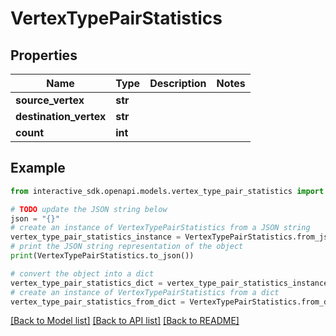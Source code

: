 # VertexTypePairStatistics


## Properties

Name | Type | Description | Notes
------------ | ------------- | ------------- | -------------
**source_vertex** | **str** |  | 
**destination_vertex** | **str** |  | 
**count** | **int** |  | 

## Example

```python
from interactive_sdk.openapi.models.vertex_type_pair_statistics import VertexTypePairStatistics

# TODO update the JSON string below
json = "{}"
# create an instance of VertexTypePairStatistics from a JSON string
vertex_type_pair_statistics_instance = VertexTypePairStatistics.from_json(json)
# print the JSON string representation of the object
print(VertexTypePairStatistics.to_json())

# convert the object into a dict
vertex_type_pair_statistics_dict = vertex_type_pair_statistics_instance.to_dict()
# create an instance of VertexTypePairStatistics from a dict
vertex_type_pair_statistics_from_dict = VertexTypePairStatistics.from_dict(vertex_type_pair_statistics_dict)
```
[[Back to Model list]](../README.md#documentation-for-models) [[Back to API list]](../README.md#documentation-for-api-endpoints) [[Back to README]](../README.md)


